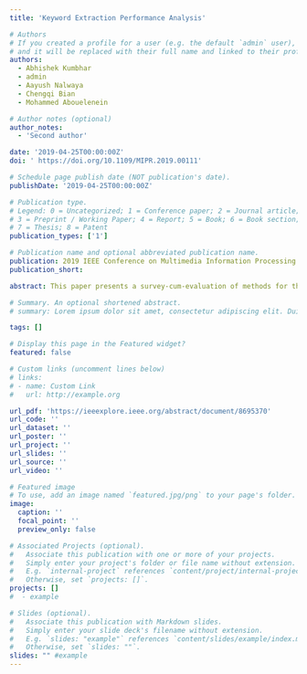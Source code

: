 ```yaml
---
title: 'Keyword Extraction Performance Analysis'

# Authors
# If you created a profile for a user (e.g. the default `admin` user), write the username (folder name) here
# and it will be replaced with their full name and linked to their profile.
authors:
  - Abhishek Kumbhar
  - admin
  - Aayush Nalwaya
  - Chengqi Bian
  - Mohammed Abouelenein

# Author notes (optional)
author_notes:
  - 'Second author'

date: '2019-04-25T00:00:00Z'
doi: ' https://doi.org/10.1109/MIPR.2019.00111'

# Schedule page publish date (NOT publication's date).
publishDate: '2019-04-25T00:00:00Z'

# Publication type.
# Legend: 0 = Uncategorized; 1 = Conference paper; 2 = Journal article;
# 3 = Preprint / Working Paper; 4 = Report; 5 = Book; 6 = Book section;
# 7 = Thesis; 8 = Patent
publication_types: ['1']

# Publication name and optional abbreviated publication name.
publication: 2019 IEEE Conference on Multimedia Information Processing and Retrieval (MIPR)
publication_short:

abstract: This paper presents a survey-cum-evaluation of methods for the comprehensive comparison of the task of keyword extraction using datasets of various sizes, forms, and genre. We use four different datasets which includes Amazon product data - Automotive, SemEval 2010, TMDB and Stack Exchange. Moreover, a subset of 100 Amazon product reviews is annotated and utilized for evaluation in this paper, to our knowledge, for the first time. Datasets are evaluated by five Natural Language Processing approaches (3 unsupervised and 2 supervised), which include TF-IDF, RAKE, TextRank, LDA and Shallow Neural Network. We use a ten-fold cross-validation scheme and evaluate the performance of the aforementioned approaches using recall, precision and F-score. Our analysis and results provide guidelines on the proper approaches to use for different types of datasets. Furthermore, our results indicate that certain approaches achieve improved performance with certain datasets due to inherent characteristics of the data.

# Summary. An optional shortened abstract.
# summary: Lorem ipsum dolor sit amet, consectetur adipiscing elit. Duis posuere tellus ac convallis # placerat. Proin tincidunt magna sed ex sollicitudin condimentum.

tags: []

# Display this page in the Featured widget?
featured: false

# Custom links (uncomment lines below)
# links:
# - name: Custom Link
#   url: http://example.org

url_pdf: 'https://ieeexplore.ieee.org/abstract/document/8695370'
url_code: ''
url_dataset: ''
url_poster: ''
url_project: ''
url_slides: ''
url_source: ''
url_video: ''

# Featured image
# To use, add an image named `featured.jpg/png` to your page's folder.
image:
  caption: ''
  focal_point: ''
  preview_only: false

# Associated Projects (optional).
#   Associate this publication with one or more of your projects.
#   Simply enter your project's folder or file name without extension.
#   E.g. `internal-project` references `content/project/internal-project/index.md`.
#   Otherwise, set `projects: []`.
projects: []
#  - example

# Slides (optional).
#   Associate this publication with Markdown slides.
#   Simply enter your slide deck's filename without extension.
#   E.g. `slides: "example"` references `content/slides/example/index.md`.
#   Otherwise, set `slides: ""`.
slides: "" #example
---
```

